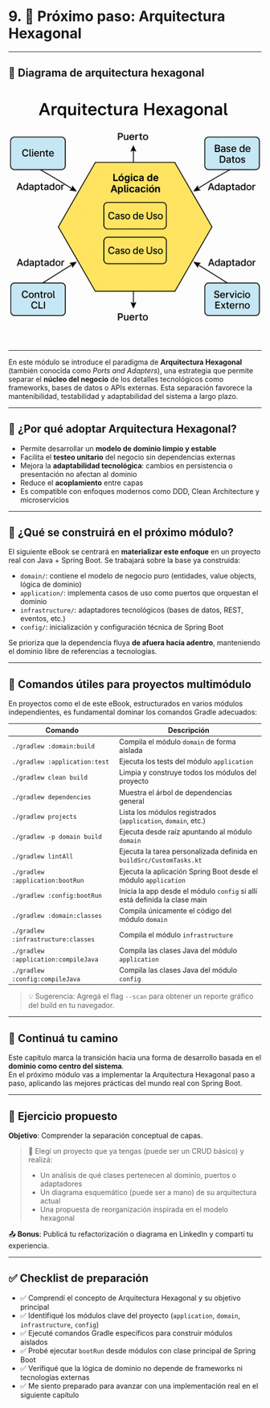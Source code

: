 
# 9. 🧱 Próximo paso: Arquitectura Hexagonal

---

## 🔁 Diagrama de arquitectura hexagonal

![Diagrama de arquitectura hexagonal](images/arquitectura-hexagonal.png)

---

En este módulo se introduce el paradigma de **Arquitectura Hexagonal** (también conocida como *Ports and Adapters*), una estrategia que permite separar el **núcleo del negocio** de los detalles tecnológicos como frameworks, bases de datos o APIs externas. Esta separación favorece la mantenibilidad, testabilidad y adaptabilidad del sistema a largo plazo.

---

## 🚀 ¿Por qué adoptar Arquitectura Hexagonal?

- Permite desarrollar un **modelo de dominio limpio y estable**
- Facilita el **testeo unitario** del negocio sin dependencias externas
- Mejora la **adaptabilidad tecnológica**: cambios en persistencia o presentación no afectan al dominio
- Reduce el **acoplamiento** entre capas
- Es compatible con enfoques modernos como DDD, Clean Architecture y microservicios

---

## 📌 ¿Qué se construirá en el próximo módulo?

El siguiente eBook se centrará en **materializar este enfoque** en un proyecto real con Java + Spring Boot. Se trabajará sobre la base ya construida:

- `domain/`: contiene el modelo de negocio puro (entidades, value objects, lógica de dominio)
- `application/`: implementa casos de uso como puertos que orquestan el dominio
- `infrastructure/`: adaptadores tecnológicos (bases de datos, REST, eventos, etc.)
- `config/`: inicialización y configuración técnica de Spring Boot

Se prioriza que la dependencia fluya **de afuera hacia adentro**, manteniendo el dominio libre de referencias a tecnologías.

---

## 🧩 Comandos útiles para proyectos multimódulo

En proyectos como el de este eBook, estructurados en varios módulos independientes, es fundamental dominar los comandos Gradle adecuados:

| Comando                                     | Descripción                                                                 |
|---------------------------------------------|-----------------------------------------------------------------------------|
| `./gradlew :domain:build`                   | Compila el módulo `domain` de forma aislada                                |
| `./gradlew :application:test`               | Ejecuta los tests del módulo `application`                                 |
| `./gradlew clean build`                     | Limpia y construye todos los módulos del proyecto                          |
| `./gradlew dependencies`                    | Muestra el árbol de dependencias general                                   |
| `./gradlew projects`                        | Lista los módulos registrados (`application`, `domain`, etc.)              |
| `./gradlew -p domain build`                 | Ejecuta desde raíz apuntando al módulo `domain`                            |
| `./gradlew lintAll`                         | Ejecuta la tarea personalizada definida en `buildSrc/CustomTasks.kt`       |
| `./gradlew :application:bootRun`            | Ejecuta la aplicación Spring Boot desde el módulo `application`            |
| `./gradlew :config:bootRun`                 | Inicia la app desde el módulo `config` si allí está definida la clase main |
| `./gradlew :domain:classes`                 | Compila únicamente el código del módulo `domain`                           |
| `./gradlew :infrastructure:classes`         | Compila el módulo `infrastructure`                                          |
| `./gradlew :application:compileJava`        | Compila las clases Java del módulo `application`                           |
| `./gradlew :config:compileJava`             | Compila las clases Java del módulo `config`                                |

> 💡 Sugerencia: Agregá el flag `--scan` para obtener un reporte gráfico del build en tu navegador.

---

## 📖 Continuá tu camino

Este capítulo marca la transición hacia una forma de desarrollo basada en el **dominio como centro del sistema**.  
En el próximo módulo vas a implementar la Arquitectura Hexagonal paso a paso, aplicando las mejores prácticas del mundo real con Spring Boot.

---

## 🧠 Ejercicio propuesto

**Objetivo**: Comprender la separación conceptual de capas.

> 🧩 Elegí un proyecto que ya tengas (puede ser un CRUD básico) y realizá:
> - Un análisis de qué clases pertenecen al dominio, puertos o adaptadores
> - Un diagrama esquemático (puede ser a mano) de su arquitectura actual
> - Una propuesta de reorganización inspirada en el modelo hexagonal

📤 **Bonus**: Publicá tu refactorización o diagrama en LinkedIn y compartí tu experiencia.

---

## ✅ Checklist de preparación

- ✅ Comprendí el concepto de Arquitectura Hexagonal y su objetivo principal
- ✅ Identifiqué los módulos clave del proyecto (`application`, `domain`, `infrastructure`, `config`)
- ✅ Ejecuté comandos Gradle específicos para construir módulos aislados
- ✅ Probé ejecutar `bootRun` desde módulos con clase principal de Spring Boot
- ✅ Verifiqué que la lógica de dominio no depende de frameworks ni tecnologías externas
- ✅ Me siento preparado para avanzar con una implementación real en el siguiente capítulo